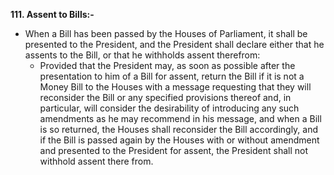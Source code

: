 **111. Assent to Bills:-** 

- When a Bill has been passed by the Houses of Parliament, it shall be presented to the President, and the President shall declare either that he assents to the Bill, or that he withholds assent therefrom:
	- Provided that the President may, as soon as possible after the presentation to him of a Bill for assent, return the Bill if it is not a Money Bill to the Houses with a message requesting that they will reconsider the Bill or any specified provisions thereof and, in particular, will consider the desirability of introducing any such amendments as he may recommend in his message, and when a Bill is so returned, the Houses shall reconsider the Bill accordingly, and if the Bill is passed again by the Houses with or without amendment and presented to the President for assent, the President shall not withhold assent there from.